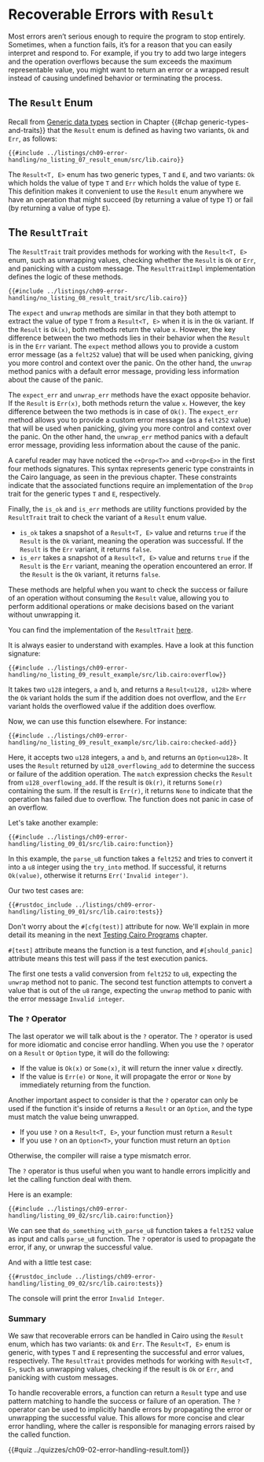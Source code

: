 # Recoverable Errors with `Result`

Most errors aren’t serious enough to require the program to stop entirely. Sometimes, when a function fails, it’s for a reason that you can easily interpret and respond to. For example, if you try to add two large integers and the operation overflows because the sum exceeds the maximum representable value, you might want to return an error or a wrapped result instead of causing undefined behavior or terminating the process.

## The `Result` Enum

Recall from [Generic data types][generic enums] section in Chapter {{#chap generic-types-and-traits}} that the `Result` enum is defined as having two variants, `Ok` and `Err`, as follows:

```cairo,noplayground
{{#include ../listings/ch09-error-handling/no_listing_07_result_enum/src/lib.cairo}}
```

The `Result<T, E>` enum has two generic types, `T` and `E`, and two variants: `Ok` which holds the value of type `T` and `Err` which holds the value of type `E`. This definition makes it convenient to use the `Result` enum anywhere we have an operation that might succeed (by returning a value of type `T`) or fail (by returning a value of type `E`).

[generic enums]: ./ch08-01-generic-data-types.md#enums

## The `ResultTrait`

The `ResultTrait` trait provides methods for working with the `Result<T, E>` enum, such as unwrapping values, checking whether the `Result` is `Ok` or `Err`, and panicking with a custom message. The `ResultTraitImpl` implementation defines the logic of these methods.

```cairo,noplayground
{{#include ../listings/ch09-error-handling/no_listing_08_result_trait/src/lib.cairo}}
```

The `expect` and `unwrap` methods are similar in that they both attempt to extract the value of type `T` from a `Result<T, E>` when it is in the `Ok` variant. If the `Result` is `Ok(x)`, both methods return the value `x`. However, the key difference between the two methods lies in their behavior when the `Result` is in the `Err` variant. The `expect` method allows you to provide a custom error message (as a `felt252` value) that will be used when panicking, giving you more control and context over the panic. On the other hand, the `unwrap` method panics with a default error message, providing less information about the cause of the panic.

The `expect_err` and `unwrap_err` methods have the exact opposite behavior. If the `Result` is `Err(x)`, both methods return the value `x`. However, the key difference between the two methods is in case of `Ok()`. The `expect_err` method allows you to provide a custom error message (as a `felt252` value) that will be used when panicking, giving you more control and context over the panic. On the other hand, the `unwrap_err` method panics with a default error message, providing less information about the cause of the panic.

A careful reader may have noticed the `<+Drop<T>>` and `<+Drop<E>>` in the first four methods signatures. This syntax represents generic type constraints in the Cairo language, as seen in the previous chapter. These constraints indicate that the associated functions require an implementation of the `Drop` trait for the generic types `T` and `E`, respectively.

Finally, the `is_ok` and `is_err` methods are utility functions provided by the `ResultTrait` trait to check the variant of a `Result` enum value.

- `is_ok` takes a snapshot of a `Result<T, E>` value and returns `true` if the `Result` is the `Ok` variant, meaning the operation was successful. If the `Result` is the `Err` variant, it returns `false`.
- `is_err` takes a snapshot of a `Result<T, E>` value and returns `true` if the `Result` is the `Err` variant, meaning the operation encountered an error. If the `Result` is the `Ok` variant, it returns `false`.

These methods are helpful when you want to check the success or failure of an operation without consuming the `Result` value, allowing you to perform additional operations or make decisions based on the variant without unwrapping it.

You can find the implementation of the `ResultTrait` [here][result corelib].

It is always easier to understand with examples. Have a look at this function signature:

```cairo,noplayground
{{#include ../listings/ch09-error-handling/no_listing_09_result_example/src/lib.cairo:overflow}}
```

It takes two `u128` integers, `a` and `b`, and returns a `Result<u128, u128>` where the `Ok` variant holds the sum if the addition does not overflow, and the `Err` variant holds the overflowed value if the addition does overflow.

Now, we can use this function elsewhere. For instance:

```cairo,noplayground
{{#include ../listings/ch09-error-handling/no_listing_09_result_example/src/lib.cairo:checked-add}}

```

Here, it accepts two `u128` integers, `a` and `b`, and returns an `Option<u128>`. It uses the `Result` returned by `u128_overflowing_add` to determine the success or failure of the addition operation. The `match` expression checks the `Result` from `u128_overflowing_add`. If the result is `Ok(r)`, it returns `Some(r)` containing the sum. If the result is `Err(r)`, it returns `None` to indicate that the operation has failed due to overflow. The function does not panic in case of an overflow.

Let's take another example:

```cairo,noplayground
{{#include ../listings/ch09-error-handling/listing_09_01/src/lib.cairo:function}}
```

In this example, the `parse_u8` function takes a `felt252` and tries to convert it into a `u8` integer using the `try_into` method. If successful, it returns `Ok(value)`, otherwise it returns `Err('Invalid integer')`.

Our two test cases are:

```cairo,noplayground
{{#rustdoc_include ../listings/ch09-error-handling/listing_09_01/src/lib.cairo:tests}}
```

Don't worry about the `#[cfg(test)]` attribute for now. We'll explain in more detail its meaning in the next [Testing Cairo Programs][tests] chapter.

`#[test]` attribute means the function is a test function, and `#[should_panic]` attribute means this test will pass if the test execution panics.

The first one tests a valid conversion from `felt252` to `u8`, expecting the `unwrap` method not to panic. The second test function attempts to convert a value that is out of the `u8` range, expecting the `unwrap` method to panic with the error message `Invalid integer`.

[result corelib]: https://github.com/starkware-libs/cairo/blob/main/corelib/src/result.cairo#L20
[tests]: ./ch10-01-how-to-write-tests.md

### The `?` Operator

The last operator we will talk about is the `?` operator. The `?` operator is used for more idiomatic and concise error handling. When you use the `?` operator on a `Result` or `Option` type, it will do the following:

- If the value is `Ok(x)` or `Some(x)`, it will return the inner value `x` directly.
- If the value is `Err(e)` or `None`, it will propagate the error or `None` by immediately returning from the function.

Another important aspect to consider is that the `?` operator can only be used if the function it's inside of returns a `Result` or an `Option`, and the type must match the value being unwrapped.

- If you use `?` on a `Result<T, E>`, your function must return a `Result`
- If you use `?` on an `Option<T>`, your function must return an `Option`

Otherwise, the compiler will raise a type mismatch error.

The `?` operator is thus useful when you want to handle errors implicitly and let the calling function deal with them.

Here is an example:

```cairo,noplayground
{{#include ../listings/ch09-error-handling/listing_09_02/src/lib.cairo:function}}
```

We can see that `do_something_with_parse_u8` function takes a `felt252` value as input and calls `parse_u8` function. The `?` operator is used to propagate the error, if any, or unwrap the successful value.

And with a little test case:

```cairo,noplayground
{{#rustdoc_include ../listings/ch09-error-handling/listing_09_02/src/lib.cairo:tests}}
```

The console will print the error `Invalid Integer`.

### Summary

We saw that recoverable errors can be handled in Cairo using the `Result` enum, which has two variants: `Ok` and `Err`. The `Result<T, E>` enum is generic, with types `T` and `E` representing the successful and error values, respectively. The `ResultTrait` provides methods for working with `Result<T, E>`, such as unwrapping values, checking if the result is `Ok` or `Err`, and panicking with custom messages.

To handle recoverable errors, a function can return a `Result` type and use pattern matching to handle the success or failure of an operation. The `?` operator can be used to implicitly handle errors by propagating the error or unwrapping the successful value. This allows for more concise and clear error handling, where the caller is responsible for managing errors raised by the called function.

{{#quiz ../quizzes/ch09-02-error-handling-result.toml}}
